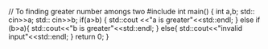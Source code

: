 // To finding greater number amongs two
#include <iostream>
int main()
{
    int a,b;
    std:: cin>>a;
std:: cin>>b;
    if(a>b)
    {
    std::cout <<"a is greater"<<std::endl;
    }
    else if (b>a){
        std::cout<<"b is greater"<<std::endl;
    }
else{
std::cout<<"invalid input"<<std::endl;
}
    return 0;
}
